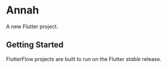 # Annah

A new Flutter project.

## Getting Started

FlutterFlow projects are built to run on the Flutter _stable_ release.
